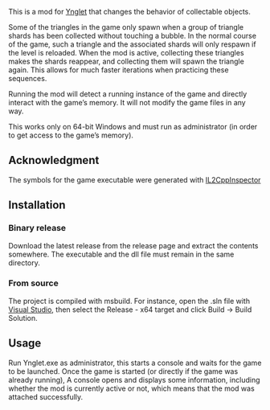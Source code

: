 This is a mod for [Ynglet](https://www.ynglet.com/) that changes
the behavior of collectable objects.

Some of the triangles in the game only spawn when a group of triangle shards
has been collected without touching a bubble. In the normal course of the game,
such a triangle and the associated shards will only respawn if the level is reloaded. 
When the mod is active, collecting these triangles makes the shards reappear, and
collecting them will spawn the triangle again.
This allows for much faster iterations when practicing these sequences.

Running the mod will detect a running instance of the game and directly interact
with the game’s memory. It will not modify the game files in any way.

This works only on 64-bit Windows and must run as administrator (in order to get
access to the game’s memory).

## Acknowledgment

The symbols for the game executable were generated with
[IL2CppInspector](https://github.com/djkaty/Il2CppInspector)

## Installation

### Binary release

Download the latest release from the release page and extract the contents somewhere.
The executable and the dll file must remain in the same directory.

### From source

The project is compiled with msbuild. For instance, open the .sln file with
[Visual Studio](https://visualstudio.microsoft.com/),
then select the Release - x64 target and click Build -> Build Solution.

## Usage

Run Ynglet.exe as administrator, this starts a console and waits for the game to
be launched. Once the game is started (or directly if the game was already running),
A console opens and displays some information, including whether the mod is
currently active or not, which means that the mod was attached successfully.
